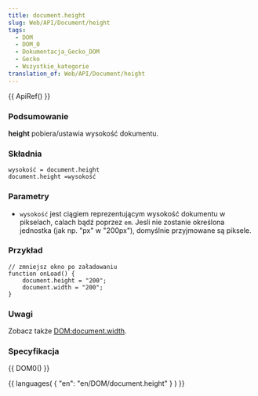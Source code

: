 ```yaml
---
title: document.height
slug: Web/API/Document/height
tags:
  - DOM
  - DOM_0
  - Dokumentacja_Gecko_DOM
  - Gecko
  - Wszystkie_kategorie
translation_of: Web/API/Document/height
---
```

{{ ApiRef() }}

### Podsumowanie

**height** pobiera/ustawia wysokość dokumentu.

### Składnia

    wysokość = document.height
    document.height =wysokość

### Parametry

- `wysokość` jest ciągiem reprezentującym wysokość dokumentu w pikselach, calach bądź poprzez `em`. Jesli nie zostanie określona jednostka (jak np. "px" w "200px"), domyślnie przyjmowane są piksele.

### Przykład

    // zmniejsz okno po załadowaniu
    function onLoad() {
        document.height = "200";
        document.width = "200";
    }

### Uwagi

Zobacz także [DOM:document.width](pl/DOM/document.width).

### Specyfikacja

{{ DOM0() }}

{{ languages( { "en": "en/DOM/document.height" } ) }}
